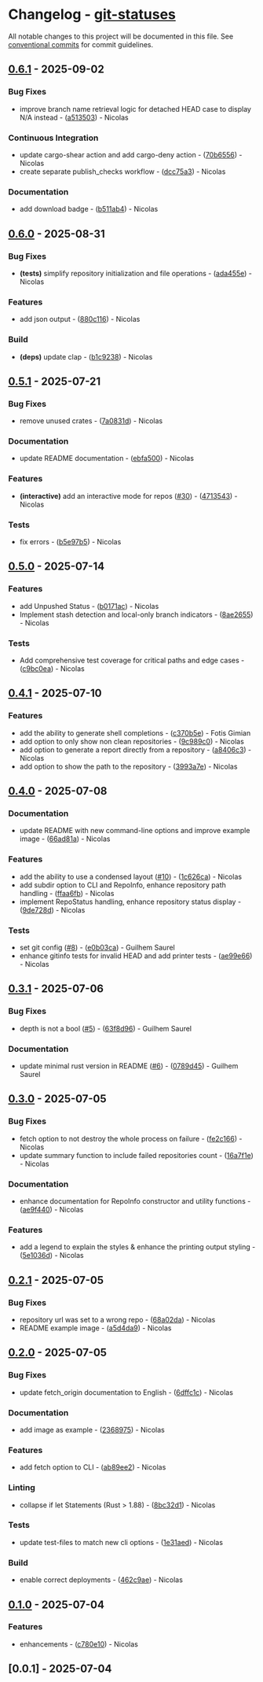 # Changelog - [git-statuses](https://github.com/bircni/git-statuses)

All notable changes to this project will be documented in this file. See [conventional commits](https://www.conventionalcommits.org/) for commit guidelines.

## [0.6.1](https://github.com/bircni/git-statuses/compare/0.6.0..0.6.1) - 2025-09-02

### Bug Fixes

- improve branch name retrieval logic for detached HEAD case to display N/A instead - ([a513503](https://github.com/bircni/git-statuses/commit/a513503ab7a5ae551db377007d692a7d3c5718bc)) - Nicolas

### Continuous Integration

- update cargo-shear action and add cargo-deny action - ([70b6556](https://github.com/bircni/git-statuses/commit/70b65566e6c33de3aeefd554cf9b3b1c3012e664)) - Nicolas
- create separate publish_checks workflow - ([dcc75a3](https://github.com/bircni/git-statuses/commit/dcc75a39fce70c7edfe690331f901d0901b02bd7)) - Nicolas

### Documentation

- add download badge - ([b511ab4](https://github.com/bircni/git-statuses/commit/b511ab4a8e2d1fb3487a91813ec8a7524a1c126c)) - Nicolas

## [0.6.0](https://github.com/bircni/git-statuses/compare/0.5.1..0.6.0) - 2025-08-31

### Bug Fixes

- **(tests)** simplify repository initialization and file operations - ([ada455e](https://github.com/bircni/git-statuses/commit/ada455e68033b192eb3410a0f6bdad3356e76bd7)) - Nicolas

### Features

- add json output - ([880c116](https://github.com/bircni/git-statuses/commit/880c116c9b16a66d672fa00a0279dde8eeca666d)) - Nicolas

### Build

- **(deps)** update clap - ([b1c9238](https://github.com/bircni/git-statuses/commit/b1c9238be49fd2390119fa27d80793de307f7bab)) - Nicolas

## [0.5.1](https://github.com/bircni/git-statuses/compare/0.5.0..0.5.1) - 2025-07-21

### Bug Fixes

- remove unused crates - ([7a0831d](https://github.com/bircni/git-statuses/commit/7a0831d1f90131a68cbc23264b4cff33b1e804b4)) - Nicolas

### Documentation

- update README documentation - ([ebfa500](https://github.com/bircni/git-statuses/commit/ebfa5008495b82cfa28805334f18895dba1bf780)) - Nicolas

### Features

- **(interactive)** add an interactive mode for repos ([#30](https://github.com/bircni/git-statuses/issues/30)) - ([4713543](https://github.com/bircni/git-statuses/commit/47135430888ba26f54cf11c4056cb642b9830346)) - Nicolas

### Tests

- fix errors - ([b5e97b5](https://github.com/bircni/git-statuses/commit/b5e97b5a50b5c0a038c37b95e50eb743a801e23f)) - Nicolas

## [0.5.0](https://github.com/bircni/git-statuses/compare/0.4.1..0.5.0) - 2025-07-14

### Features

- add Unpushed Status - ([b0171ac](https://github.com/bircni/git-statuses/commit/b0171ac715b26b30a3069cc482d4d18bf551c8df)) - Nicolas
- Implement stash detection and local-only branch indicators - ([8ae2655](https://github.com/bircni/git-statuses/commit/8ae2655edda39cad056747790af22907be79b56c)) - Nicolas

### Tests

- Add comprehensive test coverage for critical paths and edge cases - ([c9bc0ea](https://github.com/bircni/git-statuses/commit/c9bc0eae4ca42176041f84d0900aabc6a462e3a6)) - Nicolas

## [0.4.1](https://github.com/bircni/git-statuses/compare/0.4.0..0.4.1) - 2025-07-10

### Features

- add the ability to generate shell completions - ([c370b5e](https://github.com/bircni/git-statuses/commit/c370b5e0c5fd2696aaa84fa3b6a9e8d5ef6a0995)) - Fotis Gimian
- add option to only show non clean repositories - ([9c989c0](https://github.com/bircni/git-statuses/commit/9c989c0b8b3b94549339b5256cdc28d7b6b8f50a)) - Nicolas
- add option to generate a report directly from a repository - ([a8406c3](https://github.com/bircni/git-statuses/commit/a8406c3acebd45aad8d42244495175dfd00cfa97)) - Nicolas
- add option to show the path to the repository - ([3993a7e](https://github.com/bircni/git-statuses/commit/3993a7eb7d5d549a94d32efe60c81a4cc05cf81e)) - Nicolas

## [0.4.0](https://github.com/bircni/git-statuses/compare/0.3.1..0.4.0) - 2025-07-08

### Documentation

- update README with new command-line options and improve example image - ([66ad81a](https://github.com/bircni/git-statuses/commit/66ad81a737652b95a2fad6095a57cecf3501d7d8)) - Nicolas

### Features

- add the ability to use a condensed layout ([#10](https://github.com/bircni/git-statuses/issues/10)) - ([1c626ca](https://github.com/bircni/git-statuses/commit/1c626ca0b423b45ffbe6db05df4fb630f1f3d843)) - Nicolas
- add subdir option to CLI and RepoInfo, enhance repository path handling - ([ffaa6fb](https://github.com/bircni/git-statuses/commit/ffaa6fbbfdff468a11c49c5c5ff0aba9f7f67d27)) - Nicolas
- implement RepoStatus handling, enhance repository status display - ([9de728d](https://github.com/bircni/git-statuses/commit/9de728d99d2f0fc76d115d0a632d9e2bdf27239b)) - Nicolas

### Tests

- set git config ([#8](https://github.com/bircni/git-statuses/issues/8)) - ([e0b03ca](https://github.com/bircni/git-statuses/commit/e0b03ca9677759b803970280c8840a44da0df8d8)) - Guilhem Saurel
- enhance gitinfo tests for invalid HEAD and add printer tests - ([ae99e66](https://github.com/bircni/git-statuses/commit/ae99e66846752dcf7f28a71b13e360bd6d2e57d1)) - Nicolas

## [0.3.1](https://github.com/bircni/git-statuses/compare/0.3.0..0.3.1) - 2025-07-06

### Bug Fixes

- depth is not a bool ([#5](https://github.com/bircni/git-statuses/issues/5)) - ([63f8d96](https://github.com/bircni/git-statuses/commit/63f8d9625feab551de4f7baf3e327b06f79b219f)) - Guilhem Saurel

### Documentation

- update minimal rust version in README ([#6](https://github.com/bircni/git-statuses/issues/6)) - ([0789d45](https://github.com/bircni/git-statuses/commit/0789d450554b7d5f30a38033f0b3a1640a68929d)) - Guilhem Saurel

## [0.3.0](https://github.com/bircni/git-statuses/compare/0.2.1..0.3.0) - 2025-07-05

### Bug Fixes

- fetch option to not destroy the whole process on failure - ([fe2c166](https://github.com/bircni/git-statuses/commit/fe2c166f74ccdb20bae0f8e146750017bcfe7f30)) - Nicolas
- update summary function to include failed repositories count - ([16a7f1e](https://github.com/bircni/git-statuses/commit/16a7f1ef8d7c4649154b1fbc78b094d60c57e307)) - Nicolas

### Documentation

- enhance documentation for RepoInfo constructor and utility functions - ([ae9f440](https://github.com/bircni/git-statuses/commit/ae9f44095dca59531abfa9bdc4257236acc026d9)) - Nicolas

### Features

- add a legend to explain the styles & enhance the printing output styling - ([5e1036d](https://github.com/bircni/git-statuses/commit/5e1036dd306066fad8ac5ab863ba01994935a985)) - Nicolas

## [0.2.1](https://github.com/bircni/git-statuses/compare/0.2.0..0.2.1) - 2025-07-05

### Bug Fixes

- repository url was set to a wrong repo - ([68a02da](https://github.com/bircni/git-statuses/commit/68a02da391d0edc42fcd81eaca3204c137b03cc3)) - Nicolas
- README example image - ([a5d4da9](https://github.com/bircni/git-statuses/commit/a5d4da9c41842d81a232abe94ce99c6d4bb8a745)) - Nicolas

## [0.2.0](https://github.com/bircni/git-statuses/compare/0.1.0..0.2.0) - 2025-07-05

### Bug Fixes

- update fetch_origin documentation to English - ([6dffc1c](https://github.com/bircni/git-statuses/commit/6dffc1c7e1829a7d68ea527ea89915f34ad421d9)) - Nicolas

### Documentation

- add image as example - ([2368975](https://github.com/bircni/git-statuses/commit/2368975b09f133c18299b09137e21147c709f2c2)) - Nicolas

### Features

- add fetch option to CLI - ([ab89ee2](https://github.com/bircni/git-statuses/commit/ab89ee2247483002cbf137cca5f3c94835fa6941)) - Nicolas

### Linting

- collapse if let Statements (Rust > 1.88) - ([8bc32d1](https://github.com/bircni/git-statuses/commit/8bc32d1bd47d2a9e48f1408a9137213bae925912)) - Nicolas

### Tests

- update test-files to match new cli options - ([1e31aed](https://github.com/bircni/git-statuses/commit/1e31aed7984ab8a2a9118138d6a1511e060e1e30)) - Nicolas

### Build

- enable correct deployments - ([462c9ae](https://github.com/bircni/git-statuses/commit/462c9ae71c957b72ec276a45a0f84cb653c7b047)) - Nicolas

## [0.1.0](https://github.com/bircni/git-statuses/compare/0.0.1..0.1.0) - 2025-07-04

### Features

- enhancements - ([c780e10](https://github.com/bircni/git-statuses/commit/c780e1031ef1c0f577f46a2f2470e1e91e0412ca)) - Nicolas

## [0.0.1] - 2025-07-04
